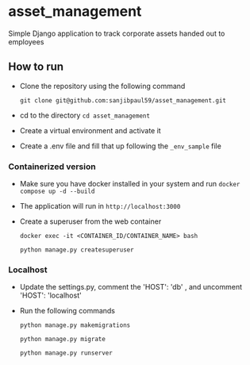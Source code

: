 # asset_management
Simple Django application to track corporate assets handed out to employees

## How to run

- Clone the repository using the following command

    `git clone git@github.com:sanjibpaul59/asset_management.git`
- cd to the directory `cd asset_management`
- Create a virtual environment and activate it
- Create a .env file and fill that up following the `_env_sample` file
### Containerized version
- Make sure you have docker installed in your system and run
`docker compose up -d --build`
- The application will run in `http://localhost:3000`
- Create a superuser from the web container

    `docker exec -it <CONTAINER_ID/CONTAINER_NAME> bash`

    `python manage.py createsuperuser` 

### Localhost
- Update the settings.py, comment the 'HOST': 'db' , and uncomment 'HOST': 'localhost'
- Run the following commands
  
  `python manage.py makemigrations`

  `python manage.py migrate`

  `python manage.py runserver`